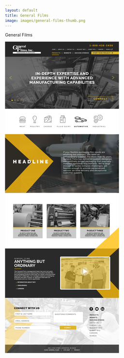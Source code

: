 ```yaml
---
layout: default
title: General Films
image: images/general-films-thumb.png
---
```

General Films

![General Films Photo 1](images/general-films-1.jpg)
